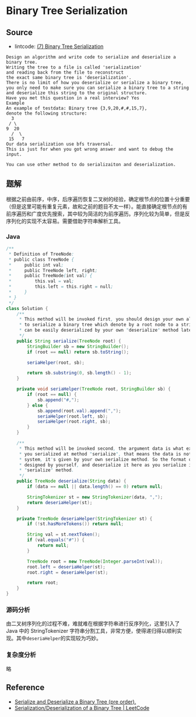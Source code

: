 # Binary Tree Serialization

## Source

- lintcode: [(7) Binary Tree Serialization](http://www.lintcode.com/en/problem/binary-tree-serialization/)

```
Design an algorithm and write code to serialize and deserialize a binary tree.
Writing the tree to a file is called 'serialization'
and reading back from the file to reconstruct
the exact same binary tree is 'deserialization'.
There is no limit of how you deserialize or serialize a binary tree,
you only need to make sure you can serialize a binary tree to a string
and deserialize this string to the original structure.
Have you met this question in a real interview? Yes
Example
An example of testdata: Binary tree {3,9,20,#,#,15,7},
denote the following structure:
  3
 / \
9  20
  /  \
 15   7
Our data serialization use bfs traversal.
This is just for when you got wrong answer and want to debug the input.

You can use other method to do serializaiton and deserialization.
```

## 题解

根据之前由前序，中序，后序遍历恢复二叉树的经验，确定根节点的位置十分重要（但是这里可能有重复元素，故和之前的题目不太一样）。能直接确定根节点的有前序遍历和广度优先搜索，其中较为简洁的为前序遍历。序列化较为简单，但是反序列化的实现不太容易。需要借助字符串解析工具。

### Java

```java
/**
 * Definition of TreeNode:
 * public class TreeNode {
 *     public int val;
 *     public TreeNode left, right;
 *     public TreeNode(int val) {
 *         this.val = val;
 *         this.left = this.right = null;
 *     }
 * }
 */
class Solution {
    /**
     * This method will be invoked first, you should design your own algorithm
     * to serialize a binary tree which denote by a root node to a string which
     * can be easily deserialized by your own "deserialize" method later.
     */
    public String serialize(TreeNode root) {
        StringBuilder sb = new StringBuilder();
        if (root == null) return sb.toString();

        seriaHelper(root, sb);

        return sb.substring(0, sb.length() - 1);
    }

    private void seriaHelper(TreeNode root, StringBuilder sb) {
        if (root == null) {
            sb.append("#,");
        } else {
            sb.append(root.val).append(",");
            seriaHelper(root.left, sb);
            seriaHelper(root.right, sb);
        }
    }

    /**
     * This method will be invoked second, the argument data is what exactly
     * you serialized at method "serialize", that means the data is not given by
     * system, it's given by your own serialize method. So the format of data is
     * designed by yourself, and deserialize it here as you serialize it in
     * "serialize" method.
     */
    public TreeNode deserialize(String data) {
        if (data == null || data.length() == 0) return null;

        StringTokenizer st = new StringTokenizer(data, ",");
        return deseriaHelper(st);
    }

    private TreeNode deseriaHelper(StringTokenizer st) {
        if (!st.hasMoreTokens()) return null;

        String val = st.nextToken();
        if (val.equals("#")) {
            return null;
        }

        TreeNode root = new TreeNode(Integer.parseInt(val));
        root.left = deseriaHelper(st);
        root.right = deseriaHelper(st);

        return root;
    }
}
```

### 源码分析

由二叉树序列化的过程不难，难就难在根据字符串进行反序列化，这里引入了 Java 中的 StringTokenizer 字符串分割工具，非常方便，使得递归得以顺利实现。其中`deseriaHelper`的实现较为巧妙。

### 复杂度分析

略

## Reference

- [Serialize and Deserialize a Binary Tree (pre order).](https://gist.github.com/bittib/5620951)
- [Serialization/Deserialization of a Binary Tree | LeetCode](http://articles.leetcode.com/2010/09/serializationdeserialization-of-binary.html)
